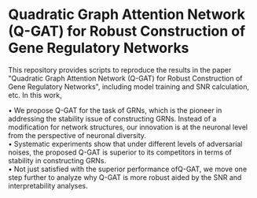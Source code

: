 Quadratic Graph Attention Network (Q-GAT) for Robust Construction of Gene Regulatory Networks
===
This repository provides scripts to reproduce the results in the paper "Quadratic Graph Attention Network (Q-GAT) for Robust Construction of Gene Regulatory Networks", including model training and SNR calculation, etc. In this work,

• We propose Q-GAT for the task of GRNs, which is the pioneer in addressing the stability issue of constructing GRNs. Instead of a modification for network structures, our innovation is at the neuronal level from the perspective of neuronal diversity. <br>
• Systematic experiments show that under different levels of adversarial noises, the proposed Q-GAT is superior to its competitors in terms of stability in constructing GRNs.<br>
• Not just satisfied with the superior performance ofQ-GAT, we move one step further to analyze why Q-GAT is more robust aided by the SNR and interpretability analyses.<br>
